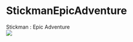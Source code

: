 # StickmanEpicAdventure
Stickman : Epic Adventure  
<a href="https://gitstore.app/repositories/SaidRH/StickmanEpicAdventure"><img src="https://gitstore.app/repositories/badge-SaidRH/StickmanEpicAdventure.svg"></a>
